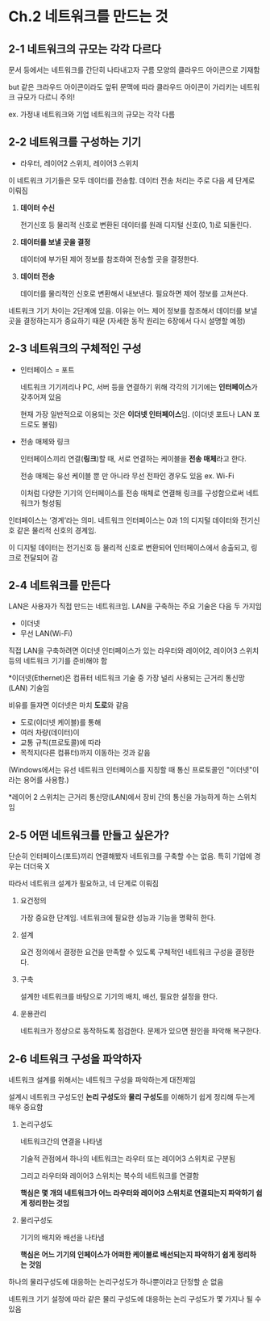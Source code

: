 # Ch.2 네트워크를 만드는 것

## 2-1 네트워크의 규모는 각각 다르다

문서 등에서는 네트워크를 간단히 나타내고자 구름 모양의 클라우드 아이콘으로 기재함

but 같은 크라우드 아이콘이라도 앞뒤 문맥에 따라 클라우드 아이콘이 가리키는 네트워크 규모가 다르니 주의!

ex. 가정내 네트워크와 기업 네트워크의 규모는 각각 다름

## 2-2 네트워크를 구성하는 기기

- 라우터, 레이어2 스위치, 레이어3 스위치

이 네트워크 기기들은 모두 데이터를 전송함. 데이터 전송 처리는 주로 다음 세 단계로 이뤄짐

1. **데이터 수신**
    
    전기신호 등 물리적 신호로 변환된 데이터를 원래 디지털 신호(0, 1)로 되돌린다.
    
2. **데이터를 보낼 곳을 결정**
    
    데이터에 부가된 제어 정보를 참조하여 전송할 곳을 결정한다.
    
3. **데이터 전송**
    
    데이터를 물리적인 신호로 변환해서 내보낸다. 필요하면 제어 정보를 고쳐쓴다.
    

네트워크 기기 차이는 2단계에 있음. 이유는 어느 제어 정보를 참조해서 데이터를 보낼 곳을 결정하는지가 중요하기 때문 (자세한 동작 원리는 6장에서 다시 설명할 예정)

## 2-3 네트워크의 구체적인 구성

- 인터페이스 = 포트
    
    네트워크 기기끼리나 PC, 서버 등을 연결하기 위해 각각의 기기에는 **인터페이스**가 갖추어져 있음
    
    현재 가장 일반적으로 이용되는 것은 **이더넷 인터페이스**임. (이더넷 포트나 LAN 포드로도 불림)
    
- 전송 매체와 링크
    
    인터페이스끼리 연결(**링크**)할 때, 서로 연결하는 케이블을 **전송 매체**라고 한다.
    
    전송 매체는 유선 케이블 뿐 만 아니라 무선 전파인 경우도 있음 ex. Wi-Fi
    
    이처럼 다양한 기기의 인터페이스를 전송 매체로 연결해 링크를 구성함으로써 네트워크가 형성됨
    

인터페이스는 ‘경계’라는 의미. 네트워크 인터페이스는 0과 1의 디지털 데이터와 전기신호 같은 물리적 신호의 경계임.

이 디지털 데이터는 전기신호 등 물리적 신호로 변환되어 인터페이스에서 송출되고, 링크로 전달되어 감

## 2-4 네트워크를 만든다

LAN은 사용자가 직접 만드는 네트워크임.  LAN을 구축하는 주요 기술은 다음 두 가지임

- 이더넷
- 무선 LAN(Wi-Fi)

직접 LAN을 구축하려면 이더넷 인터페이스가 있는 라우터와 레이어2, 레이어3 스위치 등의 네트워크 기기를 준비해야 함

*이더넷(Ethernet)은 컴퓨터 네트워크 기술 중 가장 널리 사용되는 근거리 통신망(LAN) 기술임

비유를 들자면 이더넷은 마치 **도로**와 같음

- 도로(이더넷 케이블)를 통해
- 여러 차량(데이터)이
- 교통 규칙(프로토콜)에 따라
- 목적지(다른 컴퓨터)까지 이동하는 것과 같음

(Windows에서는 유선 네트워크 인터페이스를 지칭할 때 통신 프로토콜인 "이더넷"이라는 용어를 사용함.)

*레이어 2 스위치는 근거리 통신망(LAN)에서 장비 간의 통신을 가능하게 하는 스위치임

## 2-5 어떤 네트워크를 만들고 싶은가?

단순히 인터페이스(포트)끼리 연결해봤자 네트워크를 구축할 수는 없음. 특히 기업에 경우는 더더욱 X

따라서 네트워크 설계가 필요하고, 네 단계로 이뤄짐

1. 요건정의
    
    가장 중요한 단계임. 네트워크에 필요한 성능과 기능을 명확히 한다.
    
2. 설계
    
    요건 정의에서 결정한 요건을 만족할 수 있도록 구체적인 네트워크 구성을 결정한다.
    
3. 구축
    
    설계한 네트워크를 바탕으로 기기의 배치, 배선, 필요한 설정을 한다.
    
4. 운용관리
    
    네트워크가 정상으로 동작하도록 점검한다. 문제가 있으면 원인을 파악해 복구한다.
    

## 2-6 네트워크 구성을 파악하자

네트워크 설계를 위해서는 네트워크 구성을 파악하는게 대전제임

설계시 네트워크 구성도인 **논리 구성도**와 **물리 구성도**를 이해하기 쉽게 정리해 두는게 매우 중요함

1. 논리구성도
    
    네트워크간의 연결을 나타냄
    
    기술적 관점에서 하나의 네트워크는 라우터 또는 레이어3 스위치로 구분됨
    
    그리고 라우터와 레이어3 스위치는 복수의 네트워크를 연결함
    
    **핵심은 몇 개의 네트워크가 어느 라우터와 레이어3 스위치로 연결되는지 파악하기 쉽게 정리한는 것임**
    

1. 물리구성도
    
    기기의 배치와 배선을 나타냄
    
    **핵심은 어느 기기의 인페이스가 어떠한 케이블로 배선되는지 파악하기 쉽게 정리하는 것임**
    

하나의 물리구성도에 대응하는 논리구성도가 하나뿐이라고 단정할 순 없음

네트워크 기기 설정에 따라 같은 물리 구성도에 대응하는 논리 구성도가 몇 가지나 될 수 있음
